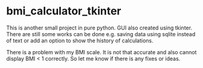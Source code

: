 # bmi_calculator_tkinter

This is another small project in pure python. GUI also created using tkinter.
There are still some works can be done e.g. saving data using sqlite instead of text or add an option to show the history of calculations.

There is a problem with my BMI scale. It is not that accurate and also cannot display BMI < 1 correctly. So let me know if there is any fixes or ideas.
